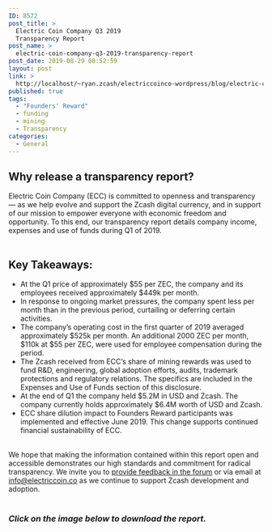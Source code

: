 ```yaml
---
ID: 8572
post_title: >
  Electric Coin Company Q3 2019
  Transparency Report
post_name: >
  electric-coin-company-q3-2019-transparency-report
post_date: 2019-08-29 08:52:59
layout: post
link: >
  http://localhost/~ryan.zcash/electriccoinco-wordpress/blog/electric-coin-company-q3-2019-transparency-report/
published: true
tags:
  - "Founders' Reward"
  - funding
  - mining
  - Transparency
categories:
  - General
---
```

<!-- wp:heading -->
<h2>Why release a transparency report?</h2>
<!-- /wp:heading -->

<!-- wp:paragraph -->
<p>Electric Coin Company (ECC) is committed to openness and transparency — as we help evolve and support the Zcash digital currency, and in support of our mission to empower everyone with economic freedom and opportunity. To this end, our transparency report details company income, expenses and use of funds during Q1 of 2019.<br><br> </p>
<!-- /wp:paragraph -->

<!-- wp:heading -->
<h2>Key Takeaways:</h2>
<!-- /wp:heading -->

<!-- wp:list -->
<ul><li>At the Q1 price of approximately $55 per ZEC, the company and its employees received approximately $449k per month.</li><li>In response to ongoing market pressures, the company spent less per month than in the previous period, curtailing or deferring certain activities.</li><li>The company’s operating cost in the first quarter of 2019 averaged approximately $525k per month. An additional 2000 ZEC per month, $110k at $55 per ZEC, were used for employee compensation during the period. </li><li>The Zcash received from ECC’s share of mining rewards was used to fund R&amp;D, engineering, global adoption efforts, audits, trademark protections and regulatory relations. The specifics are included in the Expenses and Use of Funds section of this disclosure.</li><li>At the end of Q1 the company held $5.2M in USD and Zcash. The company currently holds approximately $6.4M worth of USD and Zcash.</li><li>ECC share dilution impact to Founders Reward participants was implemented and effective June 2019. This change supports continued financial sustainability of ECC.<br><br></li></ul>
<!-- /wp:list -->

<!-- wp:paragraph -->
<p>We hope that making the information contained within this report open and accessible demonstrates our high standards and commitment for radical transparency. We invite you to <a rel="noreferrer noopener" href="https://forum.zcashcommunity.com/" target="_blank">provide feedback in the forum</a> or via email at <a rel="noreferrer noopener" aria-label=" (opens in a new tab)" href="mailto:info@electriccoin.co" target="_blank">info@electriccoin.co</a> as we continue to support Zcash development and adoption.<br><br></p>
<!-- /wp:paragraph -->

<!-- wp:heading {"level":3} -->
<h3><em>Click on the image below to download the report.</em> </h3>
<!-- /wp:heading -->

<!-- wp:image {"id":8581,"linkDestination":"custom"} -->
<figure class="wp-block-image"><a href="https://dev-electriccoinco-wordpress.pantheonsite.io/wp-content/uploads/2019/08/Transparency-report-Q3-2019-2.pdf" target="_blank" rel="noreferrer noopener"><img src="https://dev-electriccoinco-wordpress.pantheonsite.io/wp-content/uploads/2019/08/Transparency-report-Q3-2019-cover-791x1024.png" alt="" class="wp-image-8581"/></a></figure>
<!-- /wp:image -->